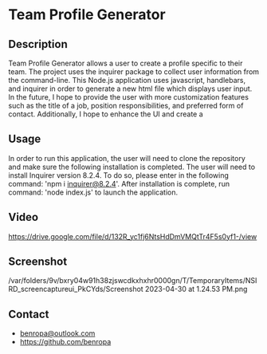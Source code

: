 # Team Profile Generator

## Description
Team Profile Generator allows a user to create a profile specific to their team. The project uses the inquirer package to collect user information from the command-line. This Node.js application uses javascript, handlebars, and inquirer in order to generate a new html file which displays user input. In the future, I hope to provide the user with more customization features such as the title of a job, position responsibilities, and preferred form of contact. Additionally, I hope to enhance the UI and create a 

## Usage 
In order to run this application, the user will need to clone the repository and make sure the following installation is completed. The user will need to install Inquirer version 8.2.4. To do so, please enter in the following command: 'npm i inquirer@8.2.4'. After installation is complete, run command: 'node index.js' to launch the application. 

## Video
https://drive.google.com/file/d/132R_yc1fj6NtsHdDmVMQtTr4F5s0yf1-/view

## Screenshot
/var/folders/9v/bxry04w91h38zjswcdkxhxhr0000gn/T/TemporaryItems/NSIRD_screencaptureui_PkCYds/Screenshot 2023-04-30 at 1.24.53 PM.png

## Contact
* benropa@outlook.com  
* https://github.com/benropa